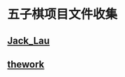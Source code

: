 # 五子棋项目文件收集

## [Jack_Lau](/project_demo/gobang_Jack_Lau)

## [thework](/project_demo/OOPBasedChessGame)